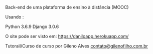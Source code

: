 Back-end de uma plataforma de ensino à distância (MOOC)

Usando :

Python 3.6.9
Django 3.0.6

O site pode ser visto em:
https://daniloapp.herokuapp.com/

Tutorail/Curso de curso por Gileno Alves
contato@gilenofilho.com.br

